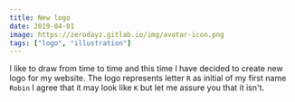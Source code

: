 ```yaml
---
title: New logo
date: 2019-04-01
image: https://zerodayz.gitlab.io/img/avatar-icon.png
tags: ["logo", "illustration"]
---
```


I like to draw from time to time and this time I have decided to create new logo for my website.
The logo represents letter `R` as initial of my first name `Robin` I agree that it may look like `K` but let me assure you that it isn't.
